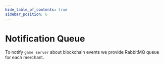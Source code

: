 ```yaml
---
hide_table_of_contents: true
sidebar_position: 6
---
```


# Notification Queue

To notify `game server` about blockchain events we provide RabbitMQ queue for each merchant.


